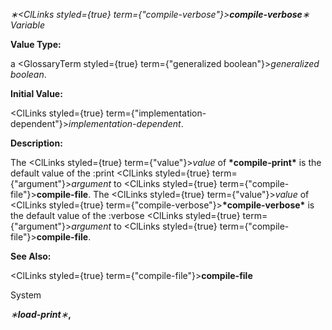 *∗<ClLinks styled={true} term={"compile-verbose"}><b>*compile-verbose*</b></ClLinks>∗ Variable* 



**Value Type:** 



a <GlossaryTerm styled={true} term={"generalized boolean"}><i>generalized boolean</i></GlossaryTerm>. 



**Initial Value:** 



<ClLinks styled={true} term={"implementation-dependent"}><i>implementation-dependent</i></ClLinks>. 



**Description:** 



The <ClLinks styled={true} term={"value"}><i>value</i></ClLinks> of **\*compile-print\*** is the default value of the :print <ClLinks styled={true} term={"argument"}><i>argument</i></ClLinks> to <ClLinks styled={true} term={"compile-file"}><b>compile-file</b></ClLinks>. The <ClLinks styled={true} term={"value"}><i>value</i></ClLinks> of <ClLinks styled={true} term={"compile-verbose"}><b>\*compile-verbose\*</b></ClLinks> is the default value of the :verbose <ClLinks styled={true} term={"argument"}><i>argument</i></ClLinks> to <ClLinks styled={true} term={"compile-file"}><b>compile-file</b></ClLinks>. 



**See Also:** 



<ClLinks styled={true} term={"compile-file"}><b>compile-file</b></ClLinks> 



System 



 



 



*∗***load-print***∗***,** 